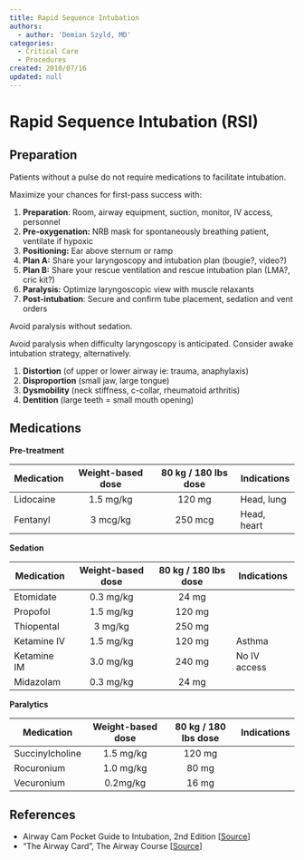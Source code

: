 ```yaml
---
title: Rapid Sequence Intubation
authors:
  - author: 'Demian Szyld, MD'
categories:
  - Critical Care
  - Procedures
created: 2010/07/16
updated: null
---
```


# Rapid Sequence Intubation (RSI)

## Preparation

Patients without a pulse do not require medications to facilitate intubation. 

Maximize your chances for first-pass success with:

1. **Preparation**: Room, airway equipment, suction, monitor, IV access, personnel 
2. **Pre-oxygenation:** NRB mask for spontaneously breathing patient, ventilate if hypoxic 
3. **Positioning:** Ear above sternum or ramp
4. **Plan A:** Share your laryngoscopy and intubation plan (bougie?, video?)
5. **Plan B:** Share your rescue ventilation and rescue intubation plan (LMA?, cric kit?) 
6. **Paralysis:** Optimize laryngoscopic view with muscle relaxants
7. **Post-intubation**: Secure and confirm tube placement, sedation and vent orders

Avoid paralysis without sedation.

Avoid paralysis when difficulty laryngoscopy is anticipated. Consider awake intubation strategy, alternatively.

1. **Distortion** (of upper or lower airway ie: trauma, anaphylaxis) 
2. **Disproportion** (small jaw, large tongue)
3. **Dysmobility** (neck stiffness, c-collar, rheumatoid arthritis) 
4. **Dentition** (large teeth = small mouth opening)

## Medications

**Pre-treatment**

| Medication                          | Weight-based dose | 80 kg / 180 lbs dose | Indications |
| ----------------------------------- | :---------------: | :------------------: | ----------- |
| <span class="drug">Lidocaine</span> |     1.5 mg/kg     |        120 mg        | Head, lung  |
| <span class="drug">Fentanyl</span>  |      3 mcg/kg     |        250 mcg       | Head, heart |

**Sedation**

| Medication                            | Weight-based dose | 80 kg / 180 lbs dose | Indications  |
| ------------------------------------- | :---------------: | :------------------: | ------------ |
| <span class="drug">Etomidate</span>   |     0.3 mg/kg     |         24 mg        |              |
| <span class="drug">Propofol</span>    |     1.5 mg/kg     |        120 mg        |              |
| <span class="drug">Thiopental</span>  |      3 mg/kg      |        250 mg        |              |
| <span class="drug">Ketamine IV</span> |     1.5 mg/kg     |        120 mg        | Asthma       |
| <span class="drug">Ketamine IM</span> |     3.0 mg/kg     |        240 mg        | No IV access |
| <span class="drug">Midazolam</span>   |     0.3 mg/kg     |         24 mg        |              |

**Paralytics**

| Medication                                | Weight-based dose | 80 kg / 180 lbs dose | Indications |
| ----------------------------------------- | :---------------: | :------------------: | ----------- |
| <span class="drug">Succinylcholine</span> |     1.5 mg/kg     |        120 mg        |             |
| <span class="drug">Rocuronium</span>      |     1.0 mg/kg     |         80 mg        |             |
| <span class="drug">Vecuronium</span>      |      0.2mg/kg     |         16 mg        |             |

## References

- Airway Cam Pocket Guide to Intubation, 2nd Edition [[Source](http://airwaycam.com)]
- “The Airway Card”, The Airway Course [[Source](http://www.theairwaysite.com)]
